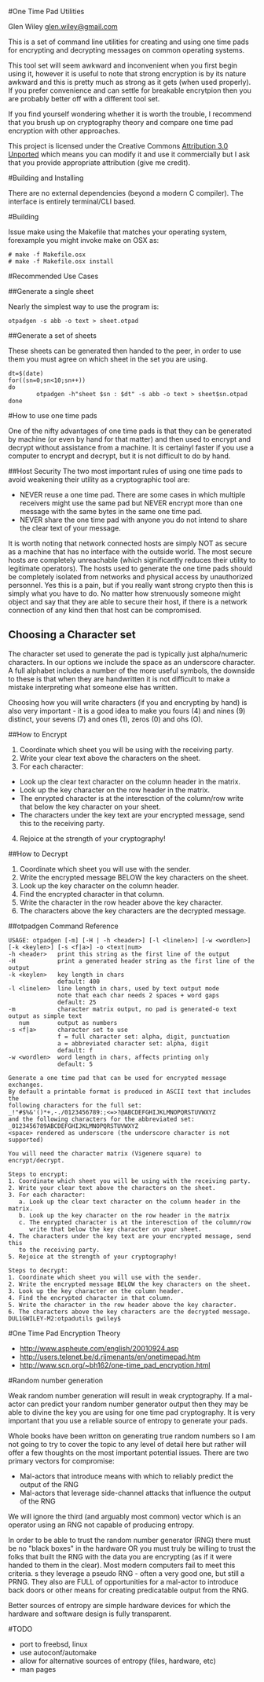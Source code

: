 #One Time Pad Utilities

Glen Wiley <glen.wiley@gmail.com>

This is a set of command line utilities for creating and using one time pads
for encrypting and decrypting messages on common operating systems.

This tool set will seem awkward and inconvenient when you first begin using it,
however it is useful to note that strong encryption is by its nature awkward and
this is pretty much as strong as it gets (when used properly).
If you prefer convenience and can settle for breakable encrytpion then you are
probably better off with a different tool set.

If you find yourself wondering whether it is worth the trouble, I recommend
that you brush up on cryptography theory and compare one time pad encryption
with other approaches.

This project is licensed under the Creative Commons [Attribution 3.0
Unported](http://creativecommons.org/licenses/by/3.0/) which means you can
modify it and use it commercially but I ask that you provide appropriate
attribution (give me credit).

#Building and Installing

There are no external dependencies (beyond a modern C compiler).  The interface is 
entirely terminal/CLI based.

#Building

Issue make using the Makefile that matches your operating system, forexample you might invoke make on OSX as:

```
# make -f Makefile.osx
# make -f Makefile.osx install
```

#Recommended Use Cases

##Generate a single sheet

Nearly the simplest way to use the program is:
```
otpadgen -s abb -o text > sheet.otpad
```

##Generate a set of sheets

These sheets can be generated then handed to the peer, in order to use them you
must agree on which sheet in the set you are using.

```
dt=$(date)
for((sn=0;sn<10;sn++))
do
        otpadgen -h"sheet $sn : $dt" -s abb -o text > sheet$sn.otpad
done

```

#How to use one time pads

One of the nifty advantages of one time pads is that they can be generated by 
machine (or even by hand for that matter) and then used to encrypt and decrypt
without assistance from a machine.  It is certainyl faster if you use a computer
to encrypt and decrypt, but it is not difficult to do by hand.

##Host Security
The two most important rules of using one time pads to avoid weakening their utility
as a cryptographic tool are:

* NEVER reuse a one time pad.  There are some cases in which multiple receivers might
use the same pad but NEVER encrypt more than one message with the same bytes in the
same one time pad.
* NEVER share the one time pad with anyone you do not intend to share the clear text
of your message.

It is worth noting that network connected hosts are simply NOT as secure as a machine
that has no interface with the outside world.  The most secure hosts are completely
unreachable (which significantly reduces their utility to legitimate operators).
The hosts used to generate the one time pads should be completely isolated from 
networks and physical access by unauthorized personnel.  Yes this is a pain, but if
you really want strong crypto then this is simply what you have to do.  No matter how
strenuously someone might object and say that they are able to secure their host, if
there is a network connection of any kind then that host can be compromised.

## Choosing a Character set

The character set used to generate the pad is typically just alpha/numeric characters.
In our options we include the space as an underscore character.  A full alphabet 
includes a number of the more useful symbols, the downside to these is that when
they are handwritten it is not difficult to make a mistake interpreting what
someone else has written.

Choosing how you will write characters (if you and encrypting by hand) is also
very important - it is a good idea to make you fours (4) and nines (9) distinct,
your sevens (7) and ones (1), zeros (0) and ohs (O).

##How to Encrypt
1. Coordinate which sheet you will be using with the receiving party.
2. Write your clear text above the characters on the sheet.
3. For each character:
- Look up the clear text character on the column header in the matrix.
- Look up the key character on the row header in the matrix.
- The enrypted character is at the interesction of the column/row write that below the key character on your sheet.
- The characters under the key text are your encrypted message, send this to the receiving party.
4. Rejoice at the strength of your cryptography!

##How to Decrypt
1. Coordinate which sheet you will use with the sender.
2. Write the encrypted message BELOW the key characters on the sheet.
3. Look up the key character on the column header.
4. Find the encrypted character in that column.
5. Write the character in the row header above the key character.
6. The characters above the key characters are the decrypted message.

##otpadgen Command Reference
```
USAGE: otpadgen [-m] [-H | -h <header>] [-l <linelen>] [-w <wordlen>] [-k <keylen>] [-s <f|a>] -o <text|num> 
-h <header>   print this string as the first line of the output
-H            print a generated header string as the first line of the output
-k <keylen>   key length in chars
              default: 400
-l <linelen>  line length in chars, used by text output mode
              note that each char needs 2 spaces + word gaps
              default: 25
-m            character matrix output, no pad is generated-o text       output as simple text
   num        output as numbers
-s <f|a>      character set to use
              f = full character set: alpha, digit, punctuation
              a = abbreviated character set: alpha, digit 
              default: f
-w <wordlen>  word length in chars, affects printing only
              default: 5

Generate a one time pad that can be used for encrypted message exchanges.
By default a printable format is produced in ASCII text that includes the
following characters for the full set:
_!"#$%&'()*+,-./0123456789:;<=>?@ABCDEFGHIJKLMNOPQRSTUVWXYZ
and the following characters for the abbreviated set:
_0123456789ABCDEFGHIJKLMNOPQRSTUVWXYZ
<space> rendered as underscore (the underscore character is not supported)

You will need the character matrix (Vigenere square) to encrypt/decrypt.

Steps to encrypt:
1. Coordinate which sheet you will be using with the receiving party.
2. Write your clear text above the characters on the sheet.
3. For each character:
   a. Look up the clear text character on the column header in the matrix.
   b. Look up the key character on the row header in the matrix
   c. The enrypted character is at the interesction of the column/row
      write that below the key character on your sheet.
4. The characters under the key text are your encrypted message, send this
   to the receiving party.
5. Rejoice at the strength of your cryptography!

Steps to decrypt:
1. Coordinate which sheet you will use with the sender.
2. Write the encrypted message BELOW the key characters on the sheet.
3. Look up the key character on the column header.
4. Find the encrypted character in that column.
5. Write the character in the row header above the key character.
6. The characters above the key characters are the decrypted message.
DUL1GWILEY-M2:otpadutils gwiley$ 
```

#One Time Pad Encryption Theory

* http://www.aspheute.com/english/20010924.asp
* http://users.telenet.be/d.rijmenants/en/onetimepad.htm
* http://www.scn.org/~bh162/one-time_pad_encryption.html

#Random number generation

Weak random number generation will result in weak cryptography.  If a mal-actor
can predict your random number generator output then they may be able to divine
the key you are using for one time pad cryptography.  It is very important that
you use a reliable source of entropy to generate your pads.

Whole books have been writton on generating true random numbers so I am not going
to try to cover the topic to any level of detail here but rather will offer a few
thoughts on the most important potential issues.  There are two primary vectors
for compromise:

* Mal-actors that introduce means with which to reliably predict the output of the RNG
* Mal-actors that leverage side-channel attacks that influence the output of the RNG

We will ignore the third (and arguably most common) vector which is an operator using
an RNG not capable of producing entropy.

In order to be able to trust the random number generator (RNG) there must be no
"black boxes" in the hardware OR you must truly be willing to trust the folks that
built the RNG with the data you are encrypting (as if it were handed to them in the
clear).  Most modern computers fail to meet this criteria.
s they leverage a pseudo RNG - often a very good one, but still a PRNG.  They also
are FULL of opportunities for a mal-actor to introduce back doors or other means for
creating predicatable output from the RNG.

Better sources of entropy are simple hardware devices for which the hardware
and software design is fully transparent.

#TODO
* port to freebsd, linux
* use autoconf/automake
* allow for alternative sources of entropy (files, hardware, etc)
* man pages
